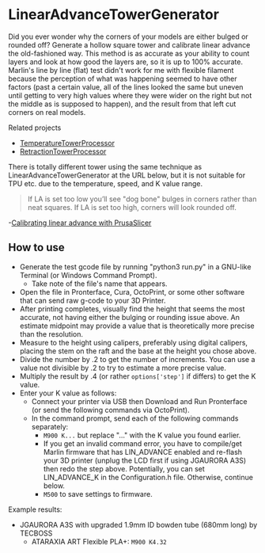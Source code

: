 # LinearAdvanceTowerGenerator
Did you ever wonder why the corners of your models are either bulged or rounded off? Generate a hollow square tower and calibrate linear advance the old-fashioned way. This method is as accurate as your ability to count layers and look at how good the layers are, so it is up to 100% accurate. Marlin's line by line (flat) test didn't work for me with flexible filament because the perception of what was happening seemed to have other factors (past a certain value, all of the lines looked the same but uneven until getting to very high values where they were wider on the right but not the middle as is supposed to happen), and the result from that left cut corners on real models.

Related projects
- [TemperatureTowerProcessor](https://github.com/poikilos/TemperatureTowerProcessor)
- [RetractionTowerProcessor](https://github.com/poikilos/RetractionTowerProcessor)

There is totally different tower using the same technique as LinearAdvanceTowerGenerator at the URL below, but it is not suitable for TPU etc. due to the temperature, speed, and K value range.

> If LA is set too low you’ll see "dog bone" bulges in corners rather than neat squares.
> If LA is set too high, corners will look rounded off.

-[Calibrating linear advance with PrusaSlicer](https://projects.ttlexceeded.com/3dprinting_techniques_calibrating_LA.html)

## How to use
- Generate the test gcode file by running "python3 run.py" in a GNU-like Terminal (or Windows Command Prompt).
  - Take note of the file's name that appears.
- Open the file in Pronterface, Cura, OctoPrint, or some other software that can send raw g-code to your 3D Printer.
- After printing completes, visually find the height that seems the most accurate, not having either the bulging or rounding issue above.  An estimate midpoint may provide a value that is theoretically more precise than the resolution.
- Measure to the height using calipers, preferably using digital calipers, placing the stem on the raft and the base at the height you chose above.
- Divide the number by .2 to get the number of increments. You can use a value not divisible by .2 to try to estimate a more precise value.
- Multiply the result by .4 (or rather `options['step']` if differs) to get the K value.
- Enter your K value as follows:
  - Connect your printer via USB then Download and Run Pronterface (or send the following commands via OctoPrint).
  - In the command prompt, send each of the following commands separately:
    - `M900 K...` but replace "..." with the K value you found earlier.
    - If you get an invalid command error, you have to compile/get Marlin firmware that has LIN_ADVANCE enabled and re-flash your 3D printer (unplug the LCD first if using JGAURORA A3S) then redo the step above. Potentially, you can set LIN_ADVANCE_K in the Configuration.h file. Otherwise, continue below.
    - `M500` to save settings to firmware.

Example results:
- JGAURORA A3S with upgraded 1.9mm ID bowden tube (680mm long) by TECBOSS
  - ATARAXIA ART Flexible PLA+: `M900 K4.32`
